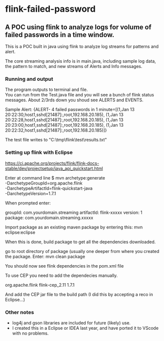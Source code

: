 # flink-failed-password
## A POC using flink to analyze logs for volume of failed passwords in a time window.

This is a POC built in java using flink to analyze log streams for patterns and alert.

The core streaming analysis info is in main.java, including sample log data, the pattern to match, and new streams of Alerts and Info messages.

### Running and output
The program outputs to terminal and file.  
You can run from the Test.java file and you will see a bunch of flink status messages.  About 2/3rds down you shoud see ALERTS and EVENTS.

Sample Alert: {ALERT- 4 failed passwords in 1 minute=[(1,Jan 13 20:22:30,host1,sshd[21487]:,root,192.168.20.185), (1,Jan 13 20:22:28,host1,sshd[21487]:,root,192.168.20.185), (1,Jan 13 20:23:00,host1,sshd[21487]:,root,192.168.20.185), (1,Jan 13 20:22:32,host1,sshd[21487]:,root,192.168.20.185)]}

The test file writes to "C:\\tmp\\flink\\test\\results.txt"

### Setting up flink with Eclipse
https://ci.apache.org/projects/flink/flink-docs-stable/dev/projectsetup/java_api_quickstart.html

Enter at command line
 $ mvn archetype:generate                               \
      -DarchetypeGroupId=org.apache.flink              \
      -DarchetypeArtifactId=flink-quickstart-java      \
      -DarchetypeVersion=1.7.1
	  
When prompted enter:

groupId: com.yourdomain.streaming
artifactId: flink-xxxxx
version: 1
package: com.yourdomain.streaming.xxxxx

Import package as an existing maven package by entering this:
mvn eclipse:eclipse

When this is done, build package to get all the dependencies downloaded.

go to root directory of package (usually one deeper from where you created the package.
Enter:
mvn clean package

You should now see flink dependencies in the pom.xml file

To use CEP you need to add the dependecies manually.

<dependency>
  <groupId>org.apache.flink</groupId>
  <artifactId>flink-cep_2.11</artifactId>
  <version>1.7.1</version>
</dependency>

And add the CEP jar file to the build path (I did this by accepting a reco in Eclipse...)

### Other notes
* log4j and gson libraries are included for future (likely) use.
* I created this in a Eclipse or IDEA last year, and have ported it to VScode with no problems.
